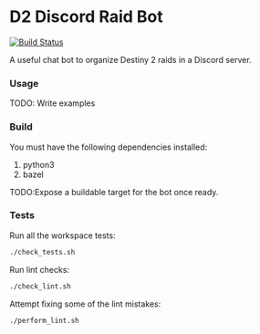 # D2 Discord Raid Bot

[![Build Status](https://travis-ci.org/ValHook/D2-Discord-Raid-Bot.svg?branch=master)](https://travis-ci.org/ValHook/D2-Discord-Raid-Bot.svg?branch=master)

A useful chat bot to organize Destiny 2 raids in a Discord server.

### Usage
TODO: Write examples

### Build

You must have the following dependencies installed:
1. python3
2. bazel

TODO:Expose a buildable target for the bot once ready.

### Tests
Run all the workspace tests:
```sh
./check_tests.sh
```
Run lint checks:
```sh
./check_lint.sh
```
Attempt fixing some of the lint mistakes:
```sh
./perform_lint.sh
```

